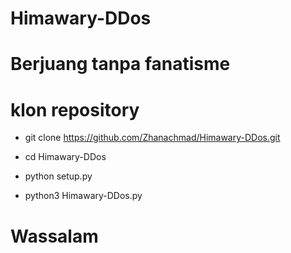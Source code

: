 # Himawary-DDos
# Berjuang tanpa fanatisme
# klon repository

  - git clone https://github.com/Zhanachmad/Himawary-DDos.git

   - cd Himawary-DDos
     
   - python setup.py

   - python3 Himawary-DDos.py

   # Wassalam
